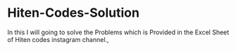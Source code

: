 # Hiten-Codes-Solution
In this I will going to solve the Problems which is Provided in the Excel Sheet of Hiten codes instagram channel.,
